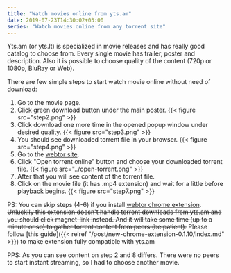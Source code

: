 ```yaml
---
title: "Watch movies online from yts.am"
date: 2019-07-23T14:30:02+03:00
series: "Watch movies online from any torrent site"
---
```

Yts.am (or yts.lt) is specialized in movie releases and has really good catalog to choose from.
Every single movie has trailer, poster and description. Also it is possible to choose
quality of the content (720p or 1080p, BluRay or Web).

There are few simple steps to start watch movie online without need of download:

1. Go to the movie page.
2. Click green download button under the main poster. {{< figure src="step2.png" >}}
3. Click download one more time in the opened popup window under desired quality. {{< figure src="step3.png" >}}
4. You should see downloaded torrent file in your browser. {{< figure src="step4.png" >}}
5. Go to the [webtor site](https://webtor.io).
6. Click "Open torrent online" button and choose your downloaded torrent file. {{< figure src="../open-torrent.png" >}}
7. After that you will see content of the torrent file.
8. Click on the movie file (it has .mp4 extension) and wait for a little before playback begins. {{< figure src="step7.png" >}}

PS: You can skip steps (4-6) if you install [webtor chrome extension](https://chrome.google.com/webstore/detail/webtorio-watch-torrents-o/ngkpdaefpmokglfnmienfiaioffjodam).
~~Unluckily this extension doesn't handle torrent downloads from yts.am and you should click magnet-link instead.
And it will take some time (up to a minute or so) to gather torrent content from peers (be patient).~~
Please follow [this guide]({{< relref "/post/new-chrome-extension-0.1.10/index.md" >}}) to make extension fully compatible 
with yts.am

PPS: As you can see content on step 2 and 8 differs. There were no peers to start instant streaming, so I had to choose another movie.

